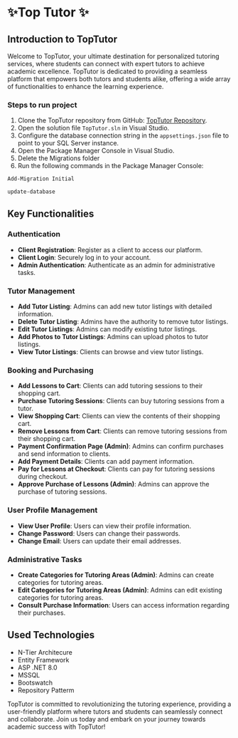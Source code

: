 # ✨Top Tutor ✨


## Introduction to TopTutor

Welcome to TopTutor, your ultimate destination for personalized tutoring services, where students can connect with expert tutors to achieve academic excellence. TopTutor is dedicated to providing a seamless platform that empowers both tutors and students alike, offering a wide array of functionalities to enhance the learning experience.

### Steps to run project
1. Clone the TopTutor repository from GitHub: [TopTutor Repository](https://github.com/MiguelCalha/Top-Tutor.git).
2. Open the solution file `TopTutor.sln` in Visual Studio.
3. Configure the database connection string in the `appsettings.json` file to point to your SQL Server instance.
4. Open the Package Manager Console in Visual Studio.
5. Delete the Migrations folder
6. Run the following commands in the Package Manager Console:
```sh
Add-Migration Initial
```

```sh
update-database
```

## Key Functionalities

### Authentication
- **Client Registration**: Register as a client to access our platform.
- **Client Login**: Securely log in to your account.
- **Admin Authentication**: Authenticate as an admin for administrative tasks.

### Tutor Management
- **Add Tutor Listing**: Admins can add new tutor listings with detailed information.
- **Delete Tutor Listing**: Admins have the authority to remove tutor listings.
- **Edit Tutor Listings**: Admins can modify existing tutor listings.
- **Add Photos to Tutor Listings**: Admins can upload photos to tutor listings.
- **View Tutor Listings**: Clients can browse and view tutor listings.

### Booking and Purchasing
- **Add Lessons to Cart**: Clients can add tutoring sessions to their shopping cart.
- **Purchase Tutoring Sessions**: Clients can buy tutoring sessions from a tutor.
- **View Shopping Cart**: Clients can view the contents of their shopping cart.
- **Remove Lessons from Cart**: Clients can remove tutoring sessions from their shopping cart.
- **Payment Confirmation Page (Admin)**: Admins can confirm purchases and send information to clients.
- **Add Payment Details**: Clients can add payment information.
- **Pay for Lessons at Checkout**: Clients can pay for tutoring sessions during checkout.
- **Approve Purchase of Lessons (Admin)**: Admins can approve the purchase of tutoring sessions.

### User Profile Management
- **View User Profile**: Users can view their profile information.
- **Change Password**: Users can change their passwords.
- **Change Email**: Users can update their email addresses.

### Administrative Tasks
- **Create Categories for Tutoring Areas (Admin)**: Admins can create categories for tutoring areas.
- **Edit Categories for Tutoring Areas (Admin)**: Admins can edit existing categories for tutoring areas.
- **Consult Purchase Information**: Users can access information regarding their purchases.

## Used Technologies
- N-Tier Architecure
- Entity Framework
- ASP .NET 8.0
- MSSQL
- Bootswatch
- Repository Patterm

TopTutor is committed to revolutionizing the tutoring experience, providing a user-friendly platform where tutors and students can seamlessly connect and collaborate. Join us today and embark on your journey towards academic success with TopTutor!
